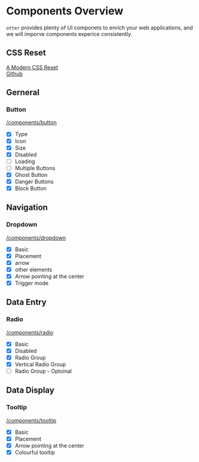 # Components Overview

`otter` provides plenty of UI componets to enrich your web applications, and we will imporve components experice consistently.

## CSS Reset

[A Modern CSS Reset](https://piccalil.li/blog/a-modern-css-reset/ "Andy Bell link")   
[Github](https://github.com/hankchizljaw/modern-css-reset "Github Repositories")

## Gerneral

### Button

[/components/button](https://github.com/sogyeokdong9/otter/tree/main/components/button "Path")

- [X] Type
- [X] Icon
- [X] Size
- [X] Disabled
- [ ] Loading
- [ ] Multiple Buttons
- [X] Ghost Button
- [X] Danger Buttons
- [X] Block Button

<!-- 
To trigger an operation.

*5 Types of button*

- [X] Primary button 😊
- [X] Default button 🙃
- [X] Dashed button 🤪
- [X] Text Button 🤨
- [X] Link button 😎

*and 4 other properties additionally.*

- [X] `Danger`😡
- [X] `Ghost`👻
- [X] `Disabled`🥶
- [ ] `Loading`🤩 (~ing)

*3 Sizes of button*

- [X] `Large` 🙄
- [X] `[Default]` 😦
- [X] `Small` 🥱 -->



<!-- ## Layout -->

## Navigation

### Dropdown

[/components/dropdown](https://github.com/sogyeokdong9/otter/tree/main/components/dropdown "Path")
- [X] Basic
- [X] Placement
- [X] arrow
- [X] other elements
- [X] Arrow pointing at the center
- [X] Trigger mode

## Data Entry

### Radio

[/components/radio](https://github.com/sogyeokdong9/otter/tree/main/components/radio "Path")

- [X] Basic
- [X] Disabled
- [X] Radio Group
- [X] Vertical Radio Group
- [ ] Radio Group - Optoinal

<!-- ## Data Display -->

## Data Display

### Tooltip

[/components/tooltip](https://github.com/sogyeokdong9/otter/tree/main/components/tooltip "tooltip")

- [X] Basic
- [X] Placement
- [X] Arrow pointing at the center
- [X] Colourful tooltip

<!-- ## Feedback -->

<!-- ## Other -->
